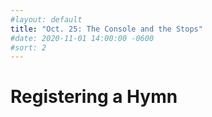 ```yaml
---
#layout: default
title: "Oct. 25: The Console and the Stops"
#date: 2020-11-01 14:00:00 -0600
#sort: 2
---
```

# Registering a Hymn

